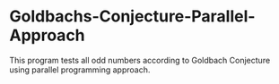 # Goldbachs-Conjecture-Parallel-Approach
This program tests all odd numbers according to Goldbach Conjecture using parallel programming approach.

